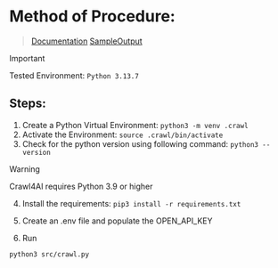 # Method of Procedure:

> [Documentation](/references/documentation.md)
> [SampleOutput](/references/result.md)

> [!IMPORTANT]
> Tested Environment: `Python 3.13.7`

## Steps:
1. Create a Python Virtual Environment:
```python3 -m venv .crawl```
2. Activate the Environment:
```source .crawl/bin/activate```
3. Check for the python version using following command:
```python3 --version```

> [!WARNING]
> Crawl4AI requires Python 3.9 or higher

4. Install the requirements:
```pip3 install -r requirements.txt```

5. Create an .env file and populate the OPEN_API_KEY

6. Run 
```
python3 src/crawl.py
```


